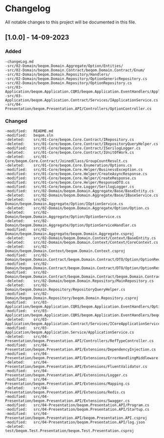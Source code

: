 # Changelog
All notable changes to this project will be documented in this file.

## [1.0.0] - 14-09-2023
### Added
	-changeLog.md
    -src/02-Domain/beqom.Domain.Aggregate/Option/Entities/
    -src/02-Domain/beqom.Domain.Contract/beqom.Domain.Contract/Enum/
    -src/02-Domain/beqom.Domain.Repository/Handlers/
    -src/02-Domain/beqom.Domain.Repository/OptionGenericRepository.cs
    -src/02-Domain/beqom.Domain.Repository/OptionRepository.cs
    -src/03-Application/beqom.Application.CQRS/beqom.Application.EventHandlers/ApplicationService.cs
    -src/03-Application/beqom.Application.Contract/Services/IApplicationService.cs
    -src/04-Presentation/beqom.Presentation.API/Controllers/OptionController.cs
### Changed
    -modified:   README.md
    -modified:   beqom.sln
    -deleted:    src/01-Core/beqom.Core.Contract/IRepository.cs
    -deleted:    src/01-Core/beqom.Core.Contract/IRepositoryQueryHelper.cs
    -modified:   src/01-Core/beqom.Core.Contract/ISerilogLogger.cs
    -deleted:    src/01-Core/beqom.Core.Contract/IUnitOfWork.cs
    -deleted:    src/01-Core/beqom.Core.Contract/JoinedClass/GroupCountResult.cs
    -deleted:    src/01-Core/beqom.Core.Enumeration/Options.cs
    -modified:   src/01-Core/beqom.Core.Helper/BusinessException.cs
    -modified:   src/01-Core/beqom.Core.Helper/CreateAsyncResponse.cs
    -modified:   src/01-Core/beqom.Core.Helper/CreateResponse.cs
    -modified:   src/01-Core/beqom.Core.Helper/ResponseDTO.cs
    -modified:   src/01-Core/beqom.Core.Logger/SerilogLogger.cs
    -modified:   src/02-Domain/beqom.Domain.Aggregate/Base/BaseEntity.cs
    -deleted:    src/02-Domain/beqom.Domain.Aggregate/Base/IBaseService.cs
    -deleted:    src/02-Domain/beqom.Domain.Aggregate/Option/IOptionService.cs
    -deleted:    src/02-Domain/beqom.Domain.Aggregate/Option/Option.cs
    -deleted:    src/02-Domain/beqom.Domain.Aggregate/Option/OptionService.cs
    -deleted:    src/02-Domain/beqom.Domain.Aggregate/Option/OptionServiceHandler.cs
    -modified:   src/02-Domain/beqom.Domain.Aggregate/beqom.Domain.Aggregate.csproj
    -deleted:    src/02-Domain/beqom.Domain.Context/Context/BaseEntity.cs
    -deleted:    src/02-Domain/beqom.Domain.Context/Context/CoreContext.cs
    -deleted:    src/02-Domain/beqom.Domain.Context/beqom.Domain.Context.csproj
    -modified:   src/02-Domain/beqom.Domain.Contract/beqom.Domain.Contract/DTO/Option/OptionRequestDto.cs
    -modified:   src/02-Domain/beqom.Domain.Contract/beqom.Domain.Contract/DTO/Option/OptionResponseDto.cs
    -modified:   src/02-Domain/beqom.Domain.Contract/beqom.Domain.Contract/beqom.Domain.Contract.csproj
    -deleted:    src/02-Domain/beqom.Domain.Repository/MainRepository.cs
    -deleted:    src/02-Domain/beqom.Domain.Repository/RepositoryQueryHelper.cs
    -modified:   src/02-Domain/beqom.Domain.Repository/beqom.Domain.Repository.csproj
    -modified:   src/03-Application/beqom.Application.CQRS/beqom.Application.EventHandlers/Option/OptionQuery.cs
    -modified:   src/03-Application/beqom.Application.CQRS/beqom.Application.EventHandlers/beqom.Application.CommandQuery.csproj
    -deleted:    src/03-Application/beqom.Application.Contract/Services/ICoreApplicationService.cs
    -modified:   src/03-Application/beqom.Application.Service/ApplicationService.cs
    -deleted:    src/04-Presentation/beqom.Presentation.API/Controllers/RefTypeController.cs
    -modified:   src/04-Presentation/beqom.Presentation.API/Extensions/DependencyInjection.cs
    -modified:   src/04-Presentation/beqom.Presentation.API/Extensions/ErrorHandlingMiddleware.cs
    -deleted:    src/04-Presentation/beqom.Presentation.API/Extensions/FluentValidator.cs
    -modified:   src/04-Presentation/beqom.Presentation.API/Extensions/Logger.cs
    -modified:   src/04-Presentation/beqom.Presentation.API/Extensions/Mapping.cs
    -deleted:    src/04-Presentation/beqom.Presentation.API/Extensions/Redis.cs
    -modified:   src/04-Presentation/beqom.Presentation.API/Extensions/Swagger.cs
    -modified:   src/04-Presentation/beqom.Presentation.API/Program.cs
    -modified:   src/04-Presentation/beqom.Presentation.API/Startup.cs
    -modified:   src/04-Presentation/beqom.Presentation.API/beqom.Presentation.API.csproj
    -modified:   src/04-Presentation/beqom.Presentation.API/log.json
    -deleted:    test/beqom.Test.Presentation/beqom.Test.Presentation.csproj